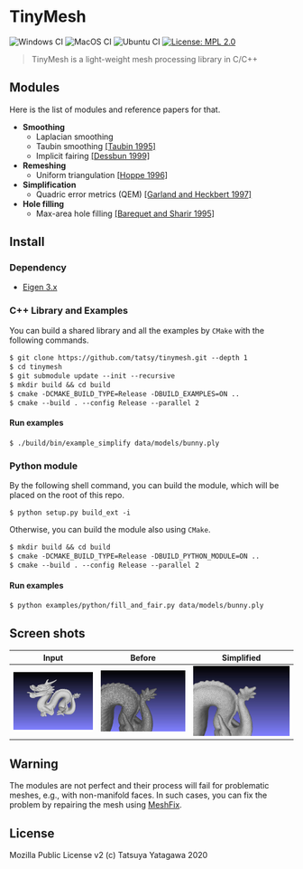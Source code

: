 TinyMesh
===

![Windows CI](https://github.com/tatsy/tinymesh/workflows/Windows%20CI/badge.svg)
![MacOS CI](https://github.com/tatsy/tinymesh/workflows/MacOS%20CI/badge.svg)
![Ubuntu CI](https://github.com/tatsy/tinymesh/workflows/Ubuntu%20CI/badge.svg)
[![License: MPL 2.0](https://img.shields.io/badge/License-MPL%202.0-brightgreen.svg)](https://opensource.org/licenses/MPL-2.0)

> TinyMesh is a light-weight mesh processing library in C/C++

## Modules

Here is the list of modules and reference papers for that.

* **Smoothing**
  * Laplacian smoothing
  * Taubin smoothing [[Taubin 1995]](https://dl.acm.org/doi/10.1145/218380.218473)
  * Implicit fairing [[Dessbun 1999]](https://dl.acm.org/doi/10.1145/311535.311576)
* **Remeshing**
  * Uniform triangulation [[Hoppe 1996]](https://dl.acm.org/doi/10.1145/237170.237216)
* **Simplification**
  * Quadric error metrics (QEM) [[Garland and Heckbert 1997]](https://dl.acm.org/doi/10.1145/258734.258849)
* **Hole filling**
  * Max-area hole filling [[Barequet and Sharir 1995]](https://www.sciencedirect.com/science/article/pii/016783969400011G?via%3Dihub)

## Install

### Dependency

* [Eigen 3.x](http://eigen.tuxfamily.org/index.php)

### C++ Library and Examples

You can build a shared library and all the examples by `CMake` with the following commands.

```shell
$ git clone https://github.com/tatsy/tinymesh.git --depth 1
$ cd tinymesh
$ git submodule update --init --recursive
$ mkdir build && cd build
$ cmake -DCMAKE_BUILD_TYPE=Release -DBUILD_EXAMPLES=ON ..
$ cmake --build . --config Release --parallel 2
```
#### Run examples

```shell
$ ./build/bin/example_simplify data/models/bunny.ply
```

### Python module

By the following shell command, you can build the module, which will be placed on the root of this repo.

```shell
$ python setup.py build_ext -i
```

Otherwise, you can build the module also using `CMake`.

```shell
$ mkdir build && cd build
$ cmake -DCMAKE_BUILD_TYPE=Release -DBUILD_PYTHON_MODULE=ON ..
$ cmake --build . --config Release --parallel 2
```

#### Run examples

```shell
$ python examples/python/fill_and_fair.py data/models/bunny.ply
```

## Screen shots

| Input | Before | Simplified |
|--------|--------|--------|
|![](figures/dragon.jpg)|![](figures/dragon_before_simplify.jpg)|![](figures/dragon_after_simplify.jpg)|

## Warning

The modules are not perfect and their process will fail for problematic meshes, e.g., with non-manifold faces. In such cases, you can fix the problem by repairing the mesh using [MeshFix](https://github.com/MarcoAttene/MeshFix-V2.1).

## License

Mozilla Public License v2 (c) Tatsuya Yatagawa 2020

